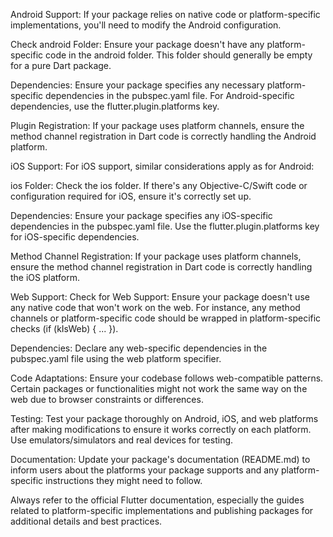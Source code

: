 Android Support:
If your package relies on native code or platform-specific implementations, you'll need to modify the Android configuration.

Check android Folder:
Ensure your package doesn't have any platform-specific code in the android folder. This folder should generally be empty for a pure Dart package.

Dependencies:
Ensure your package specifies any necessary platform-specific dependencies in the pubspec.yaml file. For Android-specific dependencies, use the flutter.plugin.platforms key.

Plugin Registration:
If your package uses platform channels, ensure the method channel registration in Dart code is correctly handling the Android platform.

iOS Support:
For iOS support, similar considerations apply as for Android:

ios Folder:
Check the ios folder. If there's any Objective-C/Swift code or configuration required for iOS, ensure it's correctly set up.

Dependencies:
Ensure your package specifies any iOS-specific dependencies in the pubspec.yaml file. Use the flutter.plugin.platforms key for iOS-specific dependencies.

Method Channel Registration:
If your package uses platform channels, ensure the method channel registration in Dart code is correctly handling the iOS platform.

Web Support:
Check for Web Support:
Ensure your package doesn't use any native code that won't work on the web. For instance, any method channels or platform-specific code should be wrapped in platform-specific checks (if (kIsWeb) { ... }).

Dependencies:
Declare any web-specific dependencies in the pubspec.yaml file using the web platform specifier.

Code Adaptations:
Ensure your codebase follows web-compatible patterns. Certain packages or functionalities might not work the same way on the web due to browser constraints or differences.

Testing:
Test your package thoroughly on Android, iOS, and web platforms after making modifications to ensure it works correctly on each platform. Use emulators/simulators and real devices for testing.

Documentation:
Update your package's documentation (README.md) to inform users about the platforms your package supports and any platform-specific instructions they might need to follow.

Always refer to the official Flutter documentation, especially the guides related to platform-specific implementations and publishing packages for additional details and best practices.